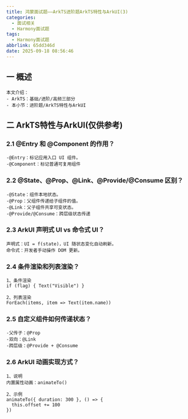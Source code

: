 ```yaml
---
title: 鸿蒙面试题——ArkTS进阶题ArkTS特性与ArkUI(3)
categories:
  - 面试相关
  - Harmony面试题
tags:
  - Harmony面试题
abbrlink: 65dd346d
date: 2025-09-18 08:56:46
---
```

## 一 概述

```
本文介绍：
- ArkTS：基础/进阶/高频三部分
- 本小节：进阶题/ArkTS特性与ArkUI
```

<!--more-->

## 二 ArkTS特性与ArkUI(仅供参考)

### 2.1 @Entry 和 @Component 的作用？

```
-@Entry：标记应用入口 UI 组件。
-@Component：标记普通可复用组件
```

### 2.2 @State、@Prop、@Link、@Provide/@Consume 区别？

```
-@State：组件本地状态。
-@Prop：父组件传递给子组件的值。
-@Link：父子组件共享可变状态。
-@Provide/@Consume：跨层级状态传递
```

### 2.3 ArkUI 声明式 UI vs 命令式 UI？

```
声明式：UI = f(state)，UI 随状态变化自动刷新。
命令式：开发者手动操作 DOM 更新。
```

### 2.4 条件渲染和列表渲染？

```
1、条件渲染
if (flag) { Text("Visible") }

2、列表渲染
ForEach(items, item => Text(item.name))
```

### 2.5 自定义组件如何传递状态？

```
-父传子：@Prop
-双向：@Link
-跨层级：@Provide + @Consume
```

### 2.6 ArkUI 动画实现方式？

```
1、说明
内置属性动画：animateTo()

2、示例
animateTo({ duration: 300 }, () => {
  this.offset += 100
})
```

